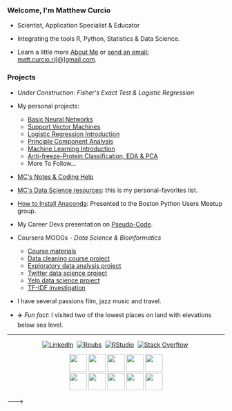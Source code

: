 <!-- BADGES 
<p align="center">
<a href="https://www.linkedin.com/in/mattcurcio" ><img src="https://img.shields.io/badge/linkedin-%230077B5.svg?&style=flat-square&logo=linkedin&logoColor=white" alt="LinkedIn" /></a>&nbsp;
<a href="https://rpubs.com/oaxacamatt" ><img src="https://img.shields.io/badge/R-276DC3.svg?style=flat-square&logo=R&logoColor=white" alt="Rpubs" /></a>&nbsp;
</p>  
-->

### Welcome, I'm Matthew Curcio  

- Scientist, Application Specialist & Educator  

- Integrating the tools R, Python, Statistics & Data Science.  

- Learn a little more [About Me](https://mccurcio.github.io/#About%20Matthew) or <a href="mailto:matt.curcio.ri[@]gmail.com">send an email: matt.curcio.ri[@]gmail.com</a>.

### Projects

- *Under Construction: Fisher's Exact Test & Logistic Regression*

- My personal projects:
    - [Basic Neural Networks](https://github.com/mccurcio/Intro-NeuralNetworks/blob/master/neural-network.pdf)
    - [Support Vector Machines](https://github.com/mccurcio/SVM-Intro/blob/master/06-svm.pdf)
    - [Logistic Regression Introduction](https://github.com/mccurcio/mcc-logit-intro/blob/master/intro-2-logit.pdf)
    - [Principle Component Analysis](https://github.com/mccurcio/mcc-pca-intro/blob/master/01-pca-intro-R.pdf)
    - [Machine Learning Introduction](https://github.com/mccurcio/mcc-machine-learning-intro/blob/master/mcc-ml-project-info.pdf)
    - [Anti-freeze-Protein Classification, EDA & PCA](https://github.com/mccurcio/kaggle-protein-data)
    - More To Follow...

- [MC's Notes & Coding Help](https://mccurcio.github.io/)

- [MC's Data Science resources](https://github.com/mccurcio/mcc-ds-material): this is my personal-favorites list. 

- [How to Install Anaconda](https://github.com/mccurcio/mcc-ds-material/blob/master/assets/Boston_Python_Users_Study_Group_11_17_2021.pdf): Presented to the Boston Python Users Meetup group.

- My Career Devs presentation on [Pseudo-Code](https://github.com/mccurcio/pseudocode-flowchart-pdf).

- Coursera MOOGs - *Data Science & Bioinformatics*
    - [Course materials](https://github.com/mccurcio/Coursera_Materials)
    - [Data cleaning course project](https://github.com/mccurcio/coursera_getting_cleaning_data)
    - [Exploratory data analysis project](https://github.com/mccurcio/ExData_Plotting1)
    - [Twitter data science project](https://github.com/mccurcio/twitter-ipynb)
    - [Yelp data science project](https://github.com/mccurcio/yelp-ipynb)
    - [TF-IDF investigation](https://github.com/mccurcio/first-look-ml)

- I have several passions film, jazz music and travel.

- :airplane: *Fun fact*: I visited two of the lowest places on land with elevations below sea level.



---

<!---
### Technical Skills



<!-- BADGES -->
<p align="center">
<a href="https://www.linkedin.com/in/mattcurcio" ><img src="https://img.shields.io/badge/linkedin-%230077B5.svg?&style=flat-square&logo=linkedin&logoColor=white" alt="LinkedIn" /></a>&nbsp;
<a href="https://rpubs.com/oaxacamatt" ><img src="https://img.shields.io/badge/R-276DC3.svg?style=flat-square&logo=R&logoColor=white" alt="Rpubs" /></a>&nbsp;
<a href="https://rpubs.com/oaxacamatt" ><img src="https://img.shields.io/badge/RStudio-75AADB.svg?style=flat-square&logo=RStudio&logoColor=white" alt="RStudio" /></a>&nbsp; 
<a href="https://stackoverflow.com/users/851043/oaxacamatt" ><img src="https://img.shields.io/badge/StackOverflow-F58025.svg?style=flat-square&logo=stackoverflow&logoColor=white" alt="Stack Overflow" /></a>&nbsp;
<!-- <a href="https://mccurcio.github.io/about/" ><img src="https://img.shields.io/badge/About-Matthew-yellow?style=flat-square" /></a>&nbsp; -->
</p>


<p align="center">
   <code><img height="40" src="https://www.vectorlogo.zone/logos/python/python-horizontal.svg"></code>
   <a href="https://rpubs.com/oaxacamatt" ><code><img height="40" src="https://www.vectorlogo.zone/logos/r-project/r-project-ar21.svg"></code></a>
   <code><img height="40" src="https://www.vectorlogo.zone/logos/gnu_bash/gnu_bash-ar21.svg"></code>
   <code><img height="40" src="https://www.vectorlogo.zone/logos/w3_html5/w3_html5-ar21.svg"></code>
   <code><img height="40" src="https://img.icons8.com/color/50/000000/css3.png"/></code><br>
   <code><img height="40" src="https://www.vectorlogo.zone/logos/linux/linux-ar21.svg"></code>
   <code><img height="40" src="https://www.vectorlogo.zone/logos/ubuntu/ubuntu-ar21.svg"></code>
   <code><img height="40" src="https://www.vectorlogo.zone/logos/github/github-ar21.svg"></code>
   <code><img height="40" src="https://www.vectorlogo.zone/logos/gimp/gimp-ar21.svg"></code>
   <code><img height="40" src="https://www.vectorlogo.zone/logos/coursera/coursera-ar21.svg"></code>
</p>
--->

<!---

<p align="center">
<img src="https://github-readme-stats.vercel.app/api?username=mccurcio&theme=radical&show_icons=true" />

![Profile views](https://gpvc.arturio.dev/mccurcio)  
</p>

--->
